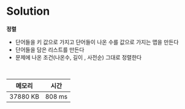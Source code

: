 # Solution

**정렬**
- 단어들을 키 값으로 가지고 단어들이 나온 수를 값으로 가지는 맵을 만든다
- 단어들을 담은 리스트를 만든다
- 문제에 나온 조건(나온수, 길이 , 사전순) 그대로 정렬한다

</br>

|메모리|시간|
|---|---|
|37880 KB|808 ms|
